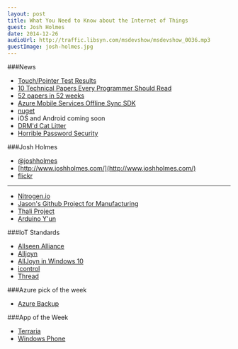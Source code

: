 ```yaml
---
layout: post
title: What You Need to Know about the Internet of Things
guest: Josh Holmes
date: 2014-12-26
audioUrl: http://traffic.libsyn.com/msdevshow/msdevshow_0036.mp3
guestImage: josh-holmes.jpg
---
```


###News

 - [Touch/Pointer Test Results](http://patrickhlauke.github.io/touch/tests/results/)
 - [10 Technical Papers Every Programmer Should Read](http://blog.fogus.me/2011/09/08/10-technical-papers-every-programmer-should-read-at-least-twice/)
  - [52 papers in 52 weeks](http://swizec.com/blog/category/52-papers-in-52-weeks)
 - [Azure Mobile Services Offline Sync SDK](http://azure.microsoft.com/blog/2014/12/18/announcing-general-availability-of-mobile-offline-sync/)
  - [nuget](http://www.nuget.org/packages/WindowsAzure.MobileServices.SQLiteStore)
  - iOS and Android coming soon
 - [DRM'd Cat Litter](https://medium.com/@jorge_lo/the-future-a-cat-litter-and-drm-6dbda26428f8)
 - [Horrible Password Security](http://www.jeremytunnell.com/posts/swab-password-policies-and-two-factor-authentication-a-comedy-of-errors)

###Josh Holmes

 - [@joshholmes](https://twitter.com/joshholmes)
 - [http://www.joshholmes.com/](http://www.joshholmes.com/)
 - [flickr](https://www.flickr.com/photos/joshholmes)
 
--------

 - [Nitrogen.io](http://nitrogen.io/)
 - [Jason's Github Project for Manufacturing](https://github.com/search?q=user%3Aytechie+manufacturing)
 - [Thali Project](http://thaliproject.org/)
 - [Arduino Y'un](http://arduino.cc/en/Main/ArduinoBoardYun)

###IoT Standards

 - [Allseen Alliance](https://allseenalliance.org/)
  - [Alljoyn](https://allseenalliance.org/developers/learn/core/system-description)
 - [AllJoyn in Windows 10](http://blogs.windows.com/buildingapps/2014/11/12/alljoyn-in-windows-10/)
 - [icontrol](http://www.icontrol.com/)
 - [Thread](http://www.threadgroup.org/)

###Azure pick of the week

 - [Azure Backup](http://azure.microsoft.com/en-us/services/backup/)

###App of the Week

 - [Terraria](http://terraria.org/)
  - [Windows Phone](http://www.windowsphone.com/s?appid=75cbb8bb-5f30-4efc-9040-de2ee228c838)
